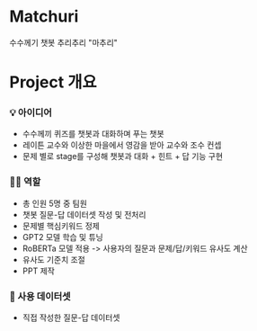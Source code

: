 # Matchuri
수수께기 챗봇 추리추리 "마추리"


<h1>Project 개요</h1>

<h3> 💡 아이디어 </h3>

* 수수께끼 퀴즈를 챗봇과 대화하며 푸는 챗봇
* 레이튼 교수와 이상한 마을에서 영감을 받아 교수와 조수 컨셉
* 문제 별로 stage를 구성해 챗봇과 대화 + 힌트 + 답 기능 구현

  
<h3> 👩‍💻 역할 </h3>

* 총 인원 5명 중 팀원
* 챗봇 질문-답 데이터셋 작성 및 전처리
* 문제별 핵심키워드 정제
* GPT2 모델 학습 및 튜닝
* RoBERTa 모델 적용 -> 사용자의 질문과 문제/답/키워드 유사도 계산
* 유사도 기준치 조절
* PPT 제작


 
<h3>📌 사용 데이터셋 </h3>  

* 직접 작성한 질문-답 데이터셋

